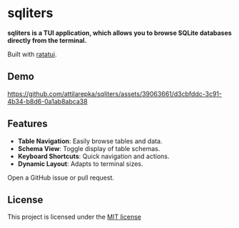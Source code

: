 # sqliters

**sqliters is a TUI application, which allows you to browse SQLite databases directly from the terminal.**

Built with [ratatui](https://github.com/ratatui-org/ratatui).

## Demo

https://github.com/attilarepka/sqliters/assets/39063661/d3cbfddc-3c91-4b34-b8d6-0a1ab8abca38

## Features

- **Table Navigation**: Easily browse tables and data.
- **Schema View**: Toggle display of table schemas.
- **Keyboard Shortcuts**: Quick navigation and actions.
- **Dynamic Layout**: Adapts to terminal sizes.

Open a GitHub issue or pull request.

## License

This project is licensed under the [MIT license](LICENSE)
